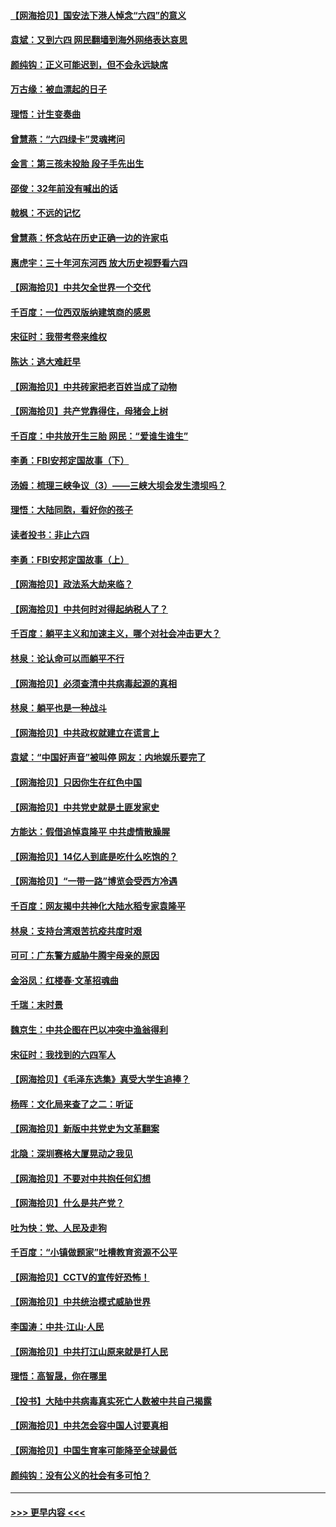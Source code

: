 #### [【网海拾贝】国安法下港人悼念“六四”的意义](../pages/nsc993/n13001039.md?t=06052151) 
#### [袁斌：又到六四 网民翻墙到海外网络表达哀思](../pages/nsc993/n13000995.md?t=06052151) 
#### [颜纯钩：正义可能迟到，但不会永远缺席](../pages/nsc993/n13000920.md?t=06052151) 
#### [万古缘：被血漂起的日子](../pages/nsc993/n13000914.md?t=06052151) 
#### [理悟：计生变奏曲](../pages/nsc993/n13000414.md?t=06052151) 
#### [曾慧燕：“六四绿卡”灵魂拷问](../pages/nsc993/n13000277.md?t=06052151) 
#### [金言：第三孩未投胎 段子手先出生](../pages/nsc993/n13000215.md?t=06052151) 
#### [邵俊：32年前没有喊出的话](../pages/nsc993/n13000181.md?t=06052151) 
#### [戟枫：不远的记忆](../pages/nsc993/n13000121.md?t=06052151) 
#### [曾慧燕：怀念站在历史正确一边的许家屯](../pages/nsc993/n13000073.md?t=06052151) 
#### [惠虎宇：三十年河东河西 放大历史视野看六四](../pages/nsc993/n13000018.md?t=06052151) 
#### [【网海拾贝】中共欠全世界一个交代](../pages/nsc993/n12998706.md?t=06052151) 
#### [千百度：一位西双版纳建筑商的感恩](../pages/nsc993/n12998487.md?t=06052151) 
#### [宋征时：我带考卷来维权](../pages/nsc993/n12994088.md?t=06052151) 
#### [陈达：逃大难赶早](../pages/nsc993/n12993569.md?t=06052151) 
#### [【网海拾贝】中共砖家把老百姓当成了动物](../pages/nsc993/n12993483.md?t=06052151) 
#### [【网海拾贝】共产党靠得住，母猪会上树](../pages/nsc993/n12990730.md?t=06052151) 
#### [千百度：中共放开生三胎 网民：“爱谁生谁生”](../pages/nsc993/n12990644.md?t=06052151) 
#### [李勇：FBI安邦定国故事（下）](../pages/nsc993/n12987854.md?t=06052151) 
#### [汤姆：梳理三峡争议（3）——三峡大坝会发生溃坝吗？](../pages/nsc993/n12989806.md?t=06052151) 
#### [理悟：大陆同胞，看好你的孩子](../pages/nsc993/n12989778.md?t=06052151) 
#### [读者投书：非止六四](../pages/nsc993/n12989673.md?t=06052151) 
#### [李勇：FBI安邦定国故事（上）](../pages/nsc993/n12987749.md?t=06052151) 
#### [【网海拾贝】政法系大劫来临？](../pages/nsc993/n12987596.md?t=06052151) 
#### [【网海拾贝】中共何时对得起纳税人了？](../pages/nsc993/n12985578.md?t=06052151) 
#### [千百度：躺平主义和加速主义，哪个对社会冲击更大？](../pages/nsc993/n12985512.md?t=06052151) 
#### [林泉：论认命可以而躺平不行](../pages/nsc993/n12985505.md?t=06052151) 
#### [【网海拾贝】必须查清中共病毒起源的真相](../pages/nsc993/n12984276.md?t=06052151) 
#### [林泉：躺平也是一种战斗](../pages/nsc993/n12984194.md?t=06052151) 
#### [【网海拾贝】中共政权就建立在谎言上](../pages/nsc993/n12981880.md?t=06052151) 
#### [袁斌：“中国好声音”被叫停 网友：内地娱乐要完了](../pages/nsc993/n12981826.md?t=06052151) 
#### [【网海拾贝】只因你生在红色中国](../pages/nsc993/n12979096.md?t=06052151) 
#### [【网海拾贝】中共党史就是土匪发家史](../pages/nsc993/n12976478.md?t=06052151) 
#### [方能达：假借追悼袁隆平 中共虚情散臊腥](../pages/nsc993/n12976396.md?t=06052151) 
#### [【网海拾贝】14亿人到底是吃什么吃饱的？](../pages/nsc993/n12974125.md?t=06052151) 
#### [【网海拾贝】“一带一路”博览会受西方冷遇](../pages/nsc993/n12971787.md?t=06052151) 
#### [千百度：网友揭中共神化大陆水稻专家袁隆平](../pages/nsc993/n12971733.md?t=06052151) 
#### [林泉：支持台湾艰苦抗疫共度时艰](../pages/nsc993/n12971350.md?t=06052151) 
#### [可可：广东警方威胁牛腾宇母亲的原因](../pages/nsc993/n12971100.md?t=06052151) 
#### [金浴凤：红楼春·文革招魂曲](../pages/nsc993/n12970354.md?t=06052151) 
#### [千瑞：末时景](../pages/nsc993/n12970337.md?t=06052151) 
#### [魏京生：中共企图在巴以冲突中渔翁得利](../pages/nsc993/n12970286.md?t=06052151) 
#### [宋征时：我找到的六四军人](../pages/nsc993/n12970213.md?t=06052151) 
#### [【网海拾贝】《毛泽东选集》真受大学生追捧？](../pages/nsc993/n12968779.md?t=06052151) 
#### [杨晖：文化局来查了之二：听证](../pages/nsc993/n12966528.md?t=06052151) 
#### [【网海拾贝】新版中共党史为文革翻案](../pages/nsc993/n12967526.md?t=06052151) 
#### [北隐：深圳赛格大厦晃动之我见](../pages/nsc993/n12967393.md?t=06052151) 
#### [【网海拾贝】不要对中共抱任何幻想](../pages/nsc993/n12965222.md?t=06052151) 
#### [【网海拾贝】什么是共产党？](../pages/nsc993/n12962781.md?t=06052151) 
#### [吐为快：党、人民及走狗](../pages/nsc993/n12962747.md?t=06052151) 
#### [千百度：“小镇做题家”吐槽教育资源不公平](../pages/nsc993/n12962705.md?t=06052151) 
#### [【网海拾贝】CCTV的宣传好恐怖！](../pages/nsc993/n12959984.md?t=06052151) 
#### [【网海拾贝】中共统治模式威胁世界](../pages/nsc993/n12957622.md?t=06052151) 
#### [李国涛：中共‧江山‧人民](../pages/nsc993/n12957502.md?t=06052151) 
#### [【网海拾贝】中共打江山原来就是打人民](../pages/nsc993/n12954345.md?t=06052151) 
#### [理悟：高智晟，你在哪里](../pages/nsc993/n12953115.md?t=06052151) 
#### [【投书】大陆中共病毒真实死亡人数被中共自己揭露](../pages/nsc993/n12953050.md?t=06052151) 
#### [【网海拾贝】中共怎会容中国人讨要真相](../pages/nsc993/n12952161.md?t=06052151) 
#### [【网海拾贝】中国生育率可能降至全球最低](../pages/nsc993/n12948793.md?t=06052151) 
#### [颜纯钩：没有公义的社会有多可怕？](../pages/nsc993/n12947626.md?t=06052151) 

----
#### [ >>> 更早内容 <<< ](../indexes/nsc993-earlier.md)
